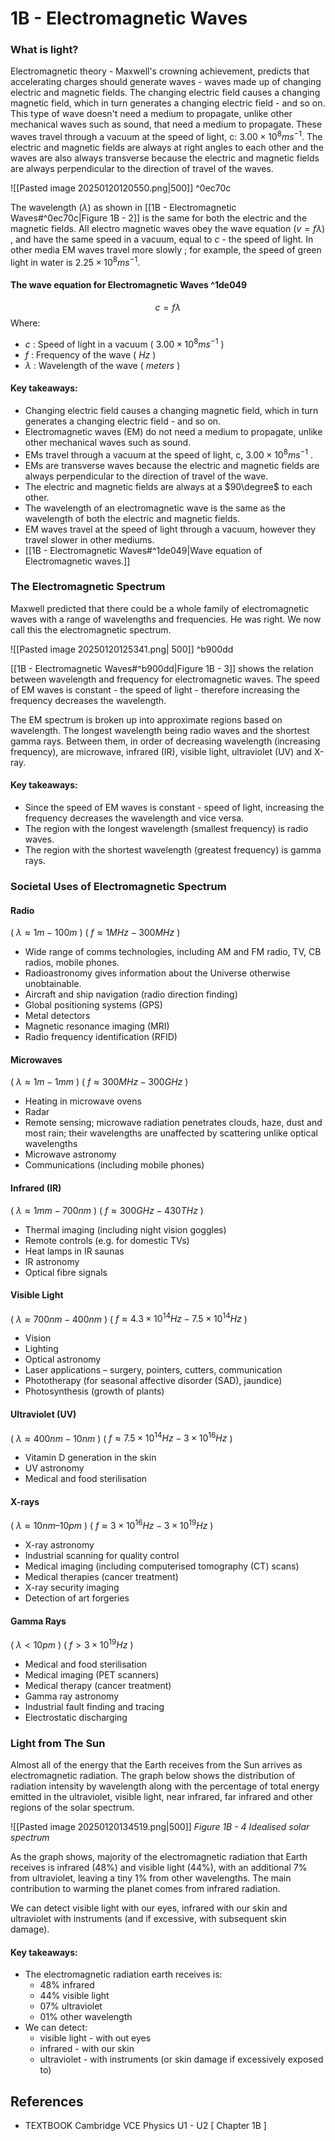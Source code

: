 # 1B - Electromagnetic Waves

### What is light?

Electromagnetic theory - Maxwell's crowning achievement, predicts that accelerating charges should generate waves - waves made up of changing electric and magnetic fields. The changing electric field causes a changing magnetic field, which in turn generates a changing electric field - and so on. This type of wave doesn't need a medium to propagate, unlike other mechanical waves such as sound, that need a medium to propagate. These waves travel through a vacuum at the speed of light, c: $3.00 \times 10^8ms^{-1}$. The electric and magnetic fields are always at right angles to each other and the waves are also always transverse because the electric and magnetic fields are always perpendicular to the direction of travel of the waves. 

![[Pasted image 20250120120550.png|500]] ^0ec70c

The wavelength ($\lambda$) as shown in [[1B - Electromagnetic Waves#^0ec70c|Figure 1B - 2]] is the same for both the electric and the magnetic fields. All electro magnetic waves obey the wave equation ($v = f\lambda$) , and have the same speed in a vacuum, equal to $c$ - the speed of light. In other media EM waves travel more slowly ; for example, the speed of green light in water is $2.25 \times 10^8 ms^{-1}$.

#### The wave equation for Electromagnetic Waves ^1de049
$$
c = f\lambda
$$
Where:
- $c$ : Speed of light in a vacuum ( $3.00 \times 10^8ms^{-1}$ )
- $f$ : Frequency of the wave ( $Hz$ )
- $\lambda$ : Wavelength of the wave ( $meters$ )
#### Key takeaways:
- Changing electric field causes a changing magnetic field, which in turn generates a changing electric field - and so on.
- Electromagnetic waves (EM) do not need a medium to propagate, unlike other mechanical waves such as sound.
- EMs travel through a vacuum at the speed of light, c, $3.00 \times 10^8 ms^{-1}$ .
- EMs are transverse waves because the electric and magnetic fields are always perpendicular to the direction of travel of the wave.
- The electric and magnetic fields are always at a $90\degree$ to each other.
- The wavelength of an electromagnetic wave is the same as the wavelength of both the electric and magnetic fields.
- EM waves travel at the speed of light through a vacuum, however they travel slower in other mediums.
- [[1B - Electromagnetic Waves#^1de049|Wave equation of Electromagnetic waves.]]

### The Electromagnetic Spectrum

Maxwell predicted that there could be a whole family of electromagnetic waves with a range of wavelengths and frequencies. He was right. We now call this the electromagnetic spectrum.

![[Pasted image 20250120125341.png| 500]] ^b900dd

[[1B - Electromagnetic Waves#^b900dd|Figure 1B - 3]] shows the relation between wavelength and frequency for electromagnetic waves. The speed of EM waves is constant - the speed of light - therefore increasing the frequency decreases the wavelength. 

The EM spectrum is broken up into approximate regions based on wavelength. The longest wavelength being radio waves and the shortest gamma rays. Between them, in order of decreasing wavelength (increasing frequency), are microwave, infrared (IR), visible light, ultraviolet (UV) and X-ray. 

#### Key takeaways:
- Since the speed of EM waves is constant - speed of light, increasing the frequency decreases the wavelength and vice versa. 
- The region with the longest wavelength (smallest frequency) is radio waves.
- The region with the shortest wavelength (greatest frequency) is gamma rays.

### Societal Uses of Electromagnetic Spectrum
#### Radio
( $\lambda \approx 1m - 100m$ ) ( $f \approx 1MHz - 300MHz$ )

- Wide range of comms technologies, including AM and FM radio, TV, CB radios, mobile phones.
- Radioastronomy gives information about the Universe otherwise unobtainable.
- Aircraft and ship navigation (radio direction finding)
- Global positioning systems (GPS)
- Metal detectors
- Magnetic resonance imaging (MRI)
- Radio frequency identification (RFID)

#### Microwaves
( $\lambda \approx 1m - 1mm$ ) ( $f \approx 300MHz - 300GHz$ )

- Heating in microwave ovens
- Radar
- Remote sensing; microwave radiation penetrates clouds, haze, dust and most rain; their wavelengths are unaffected by scattering unlike optical wavelengths
- Microwave astronomy
- Communications (including mobile phones)

#### Infrared (IR)
( $\lambda \approx 1 mm - 700 nm$ ) ( $f \approx 300 GHz - 430 THz$ )

- Thermal imaging (including night vision goggles)
- Remote controls (e.g. for domestic TVs)
- Heat lamps in IR saunas
- IR astronomy
- Optical fibre signals

#### Visible Light
( $\lambda \approx 700 nm - 400 nm$ ) ( $f \approx 4.3 \times 10^{14} Hz - 7.5 \times 10^{14} Hz$ )

- Vision
- Lighting
- Optical astronomy
- Laser applications – surgery, pointers, cutters, communication
- Phototherapy (for seasonal affective disorder (SAD), jaundice)
- Photosynthesis (growth of plants)

#### Ultraviolet (UV)
( $\lambda \approx 400 nm - 10 nm$ ) ( $f \approx 7.5 \times 10^{14} Hz - 3 \times 10^{16} Hz$ )

- Vitamin D generation in the skin
- UV astronomy
- Medical and food sterilisation

#### X-rays
( $\lambda \approx 10 nm – 10 pm$ ) ( $f \approx 3 \times 10^{16} Hz - 3 \times 10^{19}Hz$ )

- X-ray astronomy
- Industrial scanning for quality control
- Medical imaging (including computerised tomography (CT) scans)
- Medical therapies (cancer treatment)
- X-ray security imaging
- Detection of art forgeries

#### Gamma Rays
( $\lambda <10 pm$ ) ( $f > 3 \times 10^{19}Hz$ )

- Medical and food sterilisation
- Medical imaging (PET scanners)
- Medical therapy (cancer treatment)
- Gamma ray astronomy
- Industrial fault finding and tracing
- Electrostatic discharging

### Light from The Sun

Almost all of the energy that the Earth receives from the Sun arrives as electromagnetic radiation. The graph below shows the distribution of radiation intensity by wavelength along with the percentage of total energy emitted in the ultraviolet, visible light, near infrared, far infrared and other regions of the solar spectrum.

![[Pasted image 20250120134519.png|500]]
*Figure 1B - 4 Idealised solar spectrum*

As the graph shows, majority of the electromagnetic radiation that Earth receives is infrared (48%) and visible light (44%), with an additional 7% from ultraviolet, leaving a tiny 1% from other wavelengths. The main contribution to warming the planet comes from infrared radiation. 

We can detect visible light with our eyes, infrared with our skin and ultraviolet with instruments (and if excessive, with subsequent skin damage). 

#### Key takeaways:
- The electromagnetic radiation earth receives is:
	- 48% infrared
	- 44% visible light
	- 07% ultraviolet
	- 01% other wavelength
- We can detect:
	- visible light - with out eyes
	- infrared - with our skin
	- ultraviolet - with instruments (or skin damage if excessively exposed to)
## References

- TEXTBOOK Cambridge VCE Physics U1 - U2 [ Chapter 1B ]
